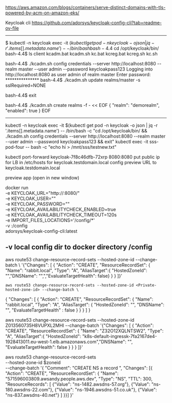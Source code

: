 https://aws.amazon.com/blogs/containers/serve-distinct-domains-with-tls-powered-by-acm-on-amazon-eks/

Keycloak cli
https://github.com/adorsys/keycloak-config-cli?tab=readme-ov-file

--------------

$ kubectl -n keycloak exec -it $(kubectl get pod -n keycloak -o json | jq -r '.items[].metadata.name') -- /bin/bash                                                                         
bash-4.4$ cd /opt/keycloak/bin/ 
bash-4.4$ ls
client  kcadm.bat  kcadm.sh  kc.bat  kcreg.bat  kcreg.sh  kc.sh

bash-4.4$ ./kcadm.sh config credentials --server http://localhost:8080 --realm master --user admin --password keycloakpass123
Logging into http://localhost:8080 as user admin of realm master
Enter password: ***************
bash-4.4$ ./kcadm.sh update realms/master -s sslRequired=NONE

bash-4.4$ exit

bash-4.4$ ./kcadm.sh create realms -f - << EOF
{ "realm": "demorealm", "enabled": true }
EOF

-----------------

kubectl -n keycloak exec -it $(kubectl get pod -n keycloak -o json | jq -r '.items[].metadata.name') -- /bin/bash -c "cd /opt/keycloak/bin/ && 
./kcadm.sh config credentials --server http://localhost:8080 --realm master --user admin --password keycloakpass123 && exit"
kubectl exec -it sss-pod-four  -- bash -c "echo hi > /mnt/sss/testnew.txt" 

kubectl port-forward keycloak-7f8c46dfb-72xrp 8080:8080
put public ip for LB in /etc/hosts   for   keycloak.testdomain.local
config preview URL to keycloak.testdomain.local






preview app (open in new window)


docker run \
    -e KEYCLOAK_URL="http://<your keycloak host>:8080/" \
    -e KEYCLOAK_USER="<keycloak admin username>" \
    -e KEYCLOAK_PASSWORD="<keycloak admin password>" \
    -e KEYCLOAK_AVAILABILITYCHECK_ENABLED=true \
    -e KEYCLOAK_AVAILABILITYCHECK_TIMEOUT=120s \
    -e IMPORT_FILES_LOCATIONS='/config/*' \
    -v <your config path>:/config \
    adorsys/keycloak-config-cli:latest



## -v local config dir to docker directory /config


aws route53 change-resource-record-sets --hosted-zone-id <Private-hosted-zone-id> --change-batch \ '{"Changes": [ { "Action": "CREATE", "ResourceRecordSet": { "Name": "rabbit.local", "Type": "A", "AliasTarget":{ "HostedZoneId": "<zone-id-of-ALB>","DNSName": "<DNS-of-ALB>",","EvaluateTargetHealth": false} } } ]}'

    aws route53 change-resource-record-sets --hosted-zone-id <Private-hosted-zone-id> --change-batch \ 
    
{
    "Changes": [
        { 
            "Action": "CREATE", 
            "ResourceRecordSet": { 
                "Name": "rabbit.local", 
                "Type": "A", 
                "AliasTarget": { 
                    "HostedZoneId": "<zone-id-of-ALB>",
                    "DNSName": "<DNS-of-ALB>",
                    "EvaluateTargetHealth" : false
                } 
            } 
        }
    ]
}


aws route53 change-resource-record-sets --hosted-zone-id Z013560735H8VUPXL2MHI --change-batch '{"Changes": [ { "Action": "CREATE", "ResourceRecordSet": { "Name": "Z32O12XQLNTSW2", "Type": "A", "AliasTarget":{ "HostedZoneId": "k8s-default-ingressk-7fa2167de4-1928413011.eu-west-1.elb.amazonaws.com","DNSName": "", "EvaluateTargetHealth": false } } } ]}'




aws route53 change-resource-record-sets \
  --hosted-zone-id $zoneid \
  --change-batch '{
          "Comment": "CREATE NS a record ",
          "Changes": [{
          "Action": "CREATE",
                "ResourceRecordSet": {
                                    "Name": "571596003809.awsandy.people.aws.dev",
                                    "Type": "NS",
                                    "TTL": 300,
                                 "ResourceRecords": [
                                  {"Value": "ns-1482.awsdns-57.org"},
                                  {"Value": "ns-180.awsdns-22.com"},
                                  {"Value": "ns-1946.awsdns-51.co.uk"},
                                  {"Value": "ns-837.awsdns-40.net"}
                                  ]
          }}]
}'